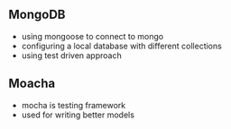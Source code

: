 ## MongoDB

* using mongoose to connect to mongo
* configuring a local database with different collections
* using test driven approach

## Moacha

* mocha is testing framework
* used for writing better models
